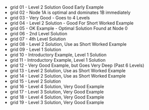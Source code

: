  - grid 01 - Level 2 Solution Good Early Example
 - grid 02 - Node 1A is optimal and dominates 1B immediately
 - grid 03 - Very Good - Goes to 4 Levels
 - grid 04 - Level 2 Solution - Good For Short Worked Example
 - grid 05 - OK Example - Optimal Solution Found at Node 0
 - grid 06 - 2nd Level Solution
 - grid 07 - 4th Level Solution
 - grid 08 - Level 2 Solution, Use as Short Worked Example 
 - grid 09 - Level 1 Solution
 - grid 10 - Introductory Example, Level 1 Solution
 - grid 11 - Introductory Example, Level 1 Solution
 - grid 12 - Very Good Example, but Goes Very Deep (Past 6 Levels)
 - grid 13 - Level 2 Solution, Use as Short Worked Example
 - grid 14 - Level 2 Solution, Use as Short Worked Example
 - grid 15 - Level 2 Solution
 - grid 16 - Level 4 Solution, Very Good Example
 - grid 17 - Level 3 Solution, Very Good Example
 - grid 18 - Level 4 Solution, Very Good Example
 - grid 19 - Level 3 Solution, Very Good Example
